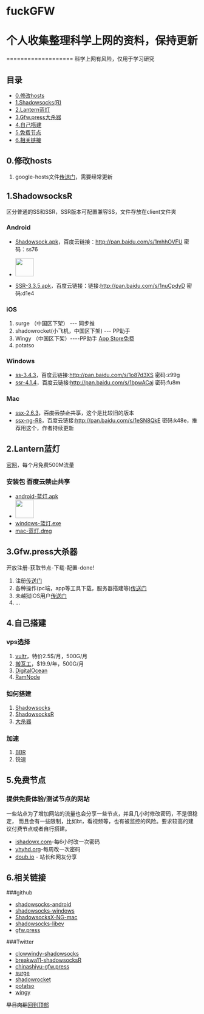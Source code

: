 # fuckGFW
# 个人收集整理科学上网的资料，保持更新
===================
科学上网有风险，仅用于学习研究


目录
-------------
  * [0.修改hosts](#0修改hosts)
  * [1.Shadowsocks(R)](#1shadowsocksr)
  * [2.Lantern蓝灯](#2lantern蓝灯)
  * [3.Gfw.press大杀器](#3gfwpress大杀器)
  * [4.自己搭建](#4自己搭建)
  * [5.免费节点](#5免费节点)
  * [6.相关链接](#6相关链接)




0.修改hosts
-------------
1. google-hosts文件[传送门](https://github.com/txthinking/google-hosts)，需要经常更新



1.ShadowsocksR
-------------
区分普通的SS和SSR，SSR版本可配置兼容SS，文件存放在client文件夹

### Android
- [Shadowsock.apk](/client/android/com.github.shadowsocks.apk)，百度云链接：http://pan.baidu.com/s/1mhhOVFU 密码：ss76
- <a href="https://play.googss-nightly-4.1.3.apkle.com/store/apps/details?id=com.github.shadowsocks"><img src="https://play.google.com/intl/en_us/badges/images/generic/en-play-badge.png" height="48"></a>

- [SSR-3.3.5.apk](/client/android/ssr-3.3.5.apk)，百度云链接：链接:http://pan.baidu.com/s/1nuCpdyD  密码:d1e4

### iOS 
1. surge （中国区下架）  --- 同步推 
2. shadowrocket(小飞机，中国区下架) --- PP助手
3. Wingy （中国区下架）----PP助手  [App Store免费](https://itunes.apple.com/cn/app/shadowsocks-wingy-proxy-for-http-socks5-ss/id1148026741?mt=8)
4. potatso 

### Windows
- [ss-3.4.3](/client/windows/ss-3.4.3.zip)，百度云链接:http://pan.baidu.com/s/1o87d3XS  密码:z99g
- [ssr-4.1.4](/client/windows/ssr-4.1.4-win.7z)，百度云链接:http://pan.baidu.com/s/1bpwACaj  密码:fu8m

### Mac
- [ssx-2.6.3](/client/mac/ssx-2.6.3.dmg)，<del>百度云禁止共享</del>，这个是比较旧的版本
- [ssx-ng-R8](/client/mac/SSX-NG-R8.dmg)，百度云链接:http://pan.baidu.com/s/1eSN8QkE  密码:k48e，推荐用这个，作者持续更新


2.Lantern蓝灯
-------------
[官网](https://getlantern.org)，每个月免费500M流量
### 安装包 <del>百度云禁止共享</del>
-  [android-蓝灯.apk](/client/android/org.getlantern.lantern.apk) 
- <a href="https://play.google.com/store/apps/details?id=org.getlantern.lantern"><img src="https://play.google.com/intl/en_us/badges/images/generic/en-play-badge.png" height="48"></a>
-  [windows-蓝灯.exe](/client/windows/lantern-installer.exe)
-  [mac-蓝灯.dmg](/client/mac/lantern-installer.dmg)

3.Gfw.press大杀器
-------------
  开放注册-获取节点-下载-配置-done!
  1. 注册[传送门](https://gfw.press)
  2. 各种操作(pc端，app等工具下载，服务器搭建等)[传送门](https://gfw.press/blog/?p=2047)
  3. 未越狱iOS用户[传送门](http://blog.wateroot.com/ios/ios-use-gfw-press.html)
  4. ...

4.自己搭建
-------------

### vps选择
1. [vultr](http://www.vultr.com/?ref=7135423)，特价2.5$/月，500G/月
2. [搬瓦工](https://www.bwh1.net/)，$19.9/年，500G/月
3. [DigitalOcean](https://www.digitalocean.com/)
4. [RamNode](http://www.ramnode.com/)

### 如何搭建
1. [Shadowsocks](http://blog.wateroot.com/linux/vultr-install-shadowsock.html)
2. [ShadowsocksR](http://blog.wateroot.com/gfw/vps-install-shadowsocksr.html)
3. [大杀器](https://gfw.press/blog/?p=21)

### 加速
1. [BBR](http://blog.wateroot.com/linux/linux-shadowsocks-bbr.html)
2. 锐速

5.免费节点 
-------------
 
### 提供免费体验/测试节点的网站
一些站点为了增加网站的流量也会分享一些节点，并且几小时修改密码，不是很稳定，
而且会有一些限制，比如bt，看视频等，也有被监控的风险。要求较高的建议付费节点或者自行搭建。

- [ishadowx.com](http://ss.ishadowx.com)-每6小时改一次密码
- [yhyhd.org](https://xsjs.yhyhd.org/free-ss)-每周改一次密码
- [doub.io](https://doub.io/sszhfx/) - 站长和网友分享


6.相关链接
-------------
###github
 - [shadowsocks-android](https://github.com/shadowsocks/shadowsocks-android)
 - [shadowsocks-windows](https://github.com/shadowsocks/shadowsocks-windows)
 - [ShadowsocksX-NG-mac](https://github.com/shadowsocks/ShadowsocksX-NG)
 - [shadowsocks-libev](https://github.com/shadowsocks/shadowsocks-libev)
 - [gfw.press](https://github.com/chinashiyu/gfw.press)
 
###Twitter
 - [clowwindy-shadowsocks](https://twitter.com/clowwindy)
 - [breakwa11-shadowsocksR](https://twitter.com/breakwa11)
 - [chinashiyu-gfw.press](https://twitter.com/chinashiyu)
 - [surge](https://twitter.com/SurgeDebugger)
 - [shadowrocket](https://twitter.com/ShadowrocketApp)
 - [potatso](https://twitter.com/PotatsoApp)
 - [wingy](https://twitter.com/HelloWingy)
 
 
<del>早日肉翻</del>[回到顶部](#目录)